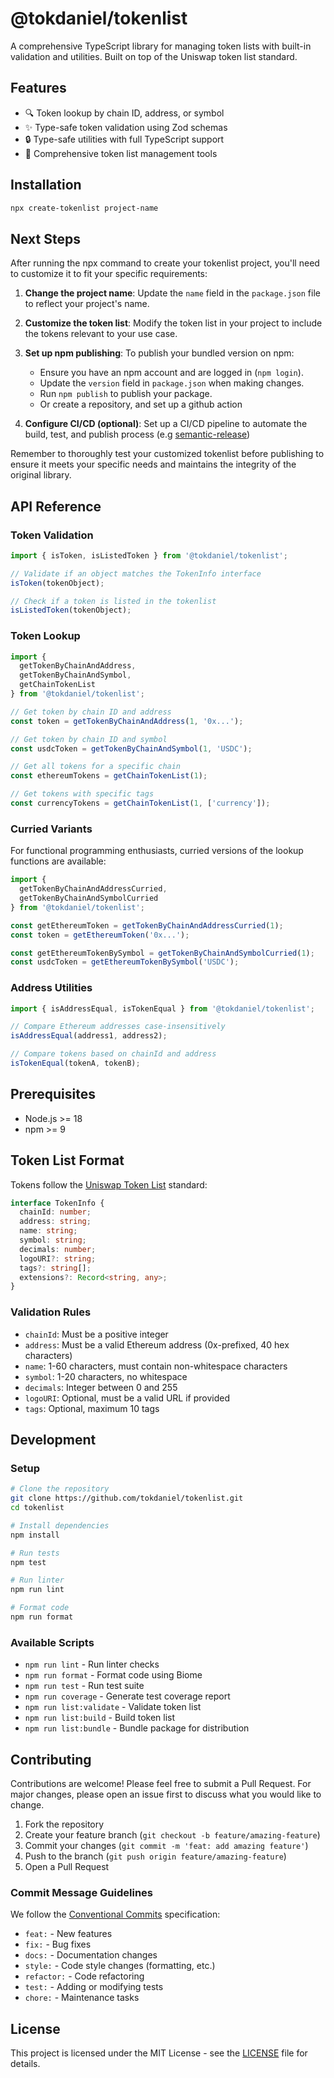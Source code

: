 # @tokdaniel/tokenlist

A comprehensive TypeScript library for managing token lists with built-in validation and utilities. Built on top of the Uniswap token list standard.

## Features

- 🔍 Token lookup by chain ID, address, or symbol
- ✨ Type-safe token validation using Zod schemas
- 🔒 Type-safe utilities with full TypeScript support
- 📝 Comprehensive token list management tools

## Installation

```bash
npx create-tokenlist project-name
```

## Next Steps

After running the npx command to create your tokenlist project, you'll need to customize it to fit your specific requirements:

1. **Change the project name**: Update the `name` field in the `package.json` file to reflect your project's name.

2. **Customize the token list**: Modify the token list in your project to include the tokens relevant to your use case.

3. **Set up npm publishing**: To publish your bundled version on npm:
   - Ensure you have an npm account and are logged in (`npm login`).
   - Update the `version` field in `package.json` when making changes.
   - Run `npm publish` to publish your package.
   - Or create a repository, and set up a github action 

4. **Configure CI/CD (optional)**: Set up a CI/CD pipeline to automate the build, test, and publish process (e.g [semantic-release](https://github.com/semantic-release/semantic-release))

Remember to thoroughly test your customized tokenlist before publishing to ensure it meets your specific needs and maintains the integrity of the original library.

## API Reference

### Token Validation

```typescript
import { isToken, isListedToken } from '@tokdaniel/tokenlist';

// Validate if an object matches the TokenInfo interface
isToken(tokenObject);

// Check if a token is listed in the tokenlist
isListedToken(tokenObject);
```

### Token Lookup

```typescript
import {
  getTokenByChainAndAddress,
  getTokenByChainAndSymbol,
  getChainTokenList
} from '@tokdaniel/tokenlist';

// Get token by chain ID and address
const token = getTokenByChainAndAddress(1, '0x...');

// Get token by chain ID and symbol
const usdcToken = getTokenByChainAndSymbol(1, 'USDC');

// Get all tokens for a specific chain
const ethereumTokens = getChainTokenList(1);

// Get tokens with specific tags
const currencyTokens = getChainTokenList(1, ['currency']);
```

### Curried Variants

For functional programming enthusiasts, curried versions of the lookup functions are available:

```typescript
import {
  getTokenByChainAndAddressCurried,
  getTokenByChainAndSymbolCurried
} from '@tokdaniel/tokenlist';

const getEthereumToken = getTokenByChainAndAddressCurried(1);
const token = getEthereumToken('0x...');

const getEthereumTokenBySymbol = getTokenByChainAndSymbolCurried(1);
const usdcToken = getEthereumTokenBySymbol('USDC');
```

### Address Utilities

```typescript
import { isAddressEqual, isTokenEqual } from '@tokdaniel/tokenlist';

// Compare Ethereum addresses case-insensitively
isAddressEqual(address1, address2);

// Compare tokens based on chainId and address
isTokenEqual(tokenA, tokenB);
```

## Prerequisites

- Node.js >= 18
- npm >= 9

## Token List Format

Tokens follow the [Uniswap Token List](https://github.com/Uniswap/token-lists) standard:

```typescript
interface TokenInfo {
  chainId: number;
  address: string;
  name: string;
  symbol: string;
  decimals: number;
  logoURI?: string;
  tags?: string[];
  extensions?: Record<string, any>;
}
```

### Validation Rules

- `chainId`: Must be a positive integer
- `address`: Must be a valid Ethereum address (0x-prefixed, 40 hex characters)
- `name`: 1-60 characters, must contain non-whitespace characters
- `symbol`: 1-20 characters, no whitespace
- `decimals`: Integer between 0 and 255
- `logoURI`: Optional, must be a valid URL if provided
- `tags`: Optional, maximum 10 tags

## Development

### Setup

```bash
# Clone the repository
git clone https://github.com/tokdaniel/tokenlist.git
cd tokenlist

# Install dependencies
npm install

# Run tests
npm test

# Run linter
npm run lint

# Format code
npm run format
```

### Available Scripts

- `npm run lint` - Run linter checks
- `npm run format` - Format code using Biome
- `npm run test` - Run test suite
- `npm run coverage` - Generate test coverage report
- `npm run list:validate` - Validate token list
- `npm run list:build` - Build token list
- `npm run list:bundle` - Bundle package for distribution

## Contributing

Contributions are welcome! Please feel free to submit a Pull Request. For major changes, please open an issue first to discuss what you would like to change.

1. Fork the repository
2. Create your feature branch (`git checkout -b feature/amazing-feature`)
3. Commit your changes (`git commit -m 'feat: add amazing feature'`)
4. Push to the branch (`git push origin feature/amazing-feature`)
5. Open a Pull Request

### Commit Message Guidelines

We follow the [Conventional Commits](https://www.conventionalcommits.org/) specification:

- `feat:` - New features
- `fix:` - Bug fixes
- `docs:` - Documentation changes
- `style:` - Code style changes (formatting, etc.)
- `refactor:` - Code refactoring
- `test:` - Adding or modifying tests
- `chore:` - Maintenance tasks

## License

This project is licensed under the MIT License - see the [LICENSE](LICENSE) file for details.